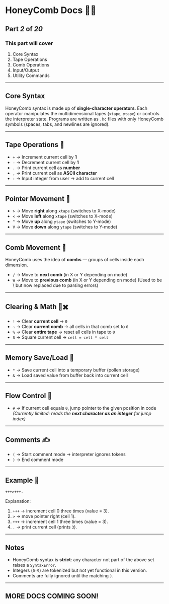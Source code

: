 
# HoneyComb Docs 🐝📔

## Part *2* of *20*

### This part will cover

1. Core Syntax
2. Tape Operations
3. Comb Operations
4. Input/Output
5. Utility Commands

---

## Core Syntax

HoneyComb syntax is made up of **single-character operators**. Each operator manipulates the multidimensional tapes (`xtape`, `ytape`) or controls the interpreter state. Programs are written as `.hc` files with only HoneyComb symbols (spaces, tabs, and newlines are ignored).

---

## Tape Operations 🧵

* `+` → Increment current cell by **1**
* `-` → Decrement current cell by **1**
* `.` → Print current cell as **number**
* `,` → Print current cell as **ASCII character**
* `:` → Input integer from user → add to current cell

---

## Pointer Movement 🎯

* `>` → Move **right** along `xtape` (switches to X-mode)
* `<` → Move **left** along `xtape` (switches to X-mode)
* `^` → Move **up** along `ytape` (switches to Y-mode)
* `V` → Move **down** along `ytape` (switches to Y-mode)

---

## Comb Movement 🍯

HoneyComb uses the idea of **combs** — groups of cells inside each dimension.

* `/` → Move to **next comb** (in X or Y depending on mode)
* `W` → Move to **previous comb** (in X or Y depending on mode) (Used to be \ but now replaced due to parsing errors)

---

## Clearing & Math 🧼✖️

* `!` → Clear **current cell** → `0`
* `~` → Clear **current comb** → all cells in that comb set to `0`
* `%` → Clear **entire tape** → reset all cells in tape to `0`
* `S` → Square current cell → `cell = cell * cell`

---

## Memory Save/Load 🍃

* `*` → Save current cell into a temporary buffer (pollen storage)
* `&` → Load saved value from buffer back into current cell

---

## Flow Control 🔀

* `#` → If current cell equals `0`, jump pointer to the given position in code
  *(Currently limited: reads the **next character as an integer** for jump index)*

---

## Comments ✍️

* `(` → Start comment mode → interpreter ignores tokens
* `)` → End comment mode

---

## Example 🐝

```hc
+++>+++.
```

Explanation:

1. `+++` → increment cell 0 three times (value = 3).
2. `>` → move pointer right (cell 1).
3. `+++` → increment cell 1 three times (value = 3).
4. `.` → print current cell (prints `3`).

---

## Notes

* HoneyComb syntax is **strict**: any character not part of the above set raises a `SyntaxError`.
* Integers (`0–9`) are tokenized but not yet functional in this version.
* Comments are fully ignored until the matching `)`.

---

## MORE DOCS COMING SOON!
